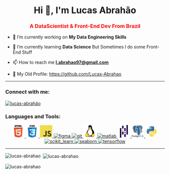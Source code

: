 <h1 align="center">Hi 👋, I'm Lucas Abrahão</h1>
<h3 align="center" style="color:red">A DataScientist & Front-End Dev From Brazil</h3>

- 🔭 I’m currently working on **My Data Engineering Skills**

- 🌱 I’m currently learning **Data Science** But Sometimes I do some Front-End Stuff

- 📫 How to reach me **l.abrahao97@gmail.com**

- 🎈 My Old Profile: https://github.com/Lucas-Abrahao

---
<h3 align="left">Connect with me:</h3>
<p align="left">
  <a href="https://linkedin.com/in/lucas-abrahão" target="blank"><img align="center" src="https://raw.githubusercontent.com/rahuldkjain/github-profile-readme-generator/master/src/images/icons/Social/linked-in-alt.svg" alt="lucas-abrahão" height="30" width="40" />
  </a>
</p>

<h3 align="left">Languages and Tools:</h3>

<p align="center"> 

  <a href="https://www.w3.org/html/" target="_blank" rel="noreferrer"> 
    <img src="https://raw.githubusercontent.com/devicons/devicon/master/icons/html5/html5-original-wordmark.svg" alt="html5" width="40" height="40"/> 
  </a> 
  
  <a href="https://www.w3schools.com/css/" target="_blank" rel="noreferrer"> 
    <img src="https://raw.githubusercontent.com/devicons/devicon/master/icons/css3/css3-original-wordmark.svg" alt="css3" width="40" height="40"/> 
  </a> 
  
  <a href="https://developer.mozilla.org/en-US/docs/Web/JavaScript" target="_blank" rel="noreferrer"> 
    <img src="https://raw.githubusercontent.com/devicons/devicon/master/icons/javascript/javascript-original.svg" alt="javascript" width="40" height="40"/> 
  </a> 
  
  <a href="https://www.figma.com/" target="_blank" rel="noreferrer"> 
    <img src="https://www.vectorlogo.zone/logos/figma/figma-icon.svg" alt="figma" width="40" height="40"/> 
  </a> 
  
  <a href="https://git-scm.com/" target="_blank" rel="noreferrer">
   <img src="https://www.vectorlogo.zone/logos/git-scm/git-scm-icon.svg" alt="git" width="40" height="40"/> 
  </a> 

  <a href="https://www.linux.org/" target="_blank" rel="noreferrer"> 
    <img src="https://raw.githubusercontent.com/devicons/devicon/master/icons/linux/linux-original.svg" alt="linux" width="40" height="40"/> 
  </a> 

  <a href="https://www.mathworks.com/" target="_blank" rel="noreferrer"> 
    <img src="https://upload.wikimedia.org/wikipedia/commons/2/21/Matlab_Logo.png" alt="matlab" width="40" height="40"/> 
  </a> 

  <a href="https://pandas.pydata.org/" target="_blank" rel="noreferrer"> 
    <img src="https://raw.githubusercontent.com/devicons/devicon/2ae2a900d2f041da66e950e4d48052658d850630/icons/pandas/pandas-original.svg" alt="pandas" width="40" height="40"/> 
  </a> 

  <a href="https://www.postgresql.org" target="_blank" rel="noreferrer"> 
    <img src="https://raw.githubusercontent.com/devicons/devicon/master/icons/postgresql/postgresql-original-wordmark.svg" alt="postgresql" width="40" height="40"/> 
  </a> 

  <a href="https://www.python.org" target="_blank" rel="noreferrer"> 
    <img src="https://raw.githubusercontent.com/devicons/devicon/master/icons/python/python-original.svg" alt="python" width="40" height="40"/> 
  </a> 

  <a href="https://scikit-learn.org/" target="_blank" rel="noreferrer"> 
    <img src="https://upload.wikimedia.org/wikipedia/commons/0/05/Scikit_learn_logo_small.svg" alt="scikit_learn" width="40" height="40"/> 
  </a> 

  <a href="https://seaborn.pydata.org/" target="_blank" rel="noreferrer"> 
    <img src="https://seaborn.pydata.org/_images/logo-mark-lightbg.svg" alt="seaborn" width="40" height="40"/> 
  </a> 

  <a href="https://www.tensorflow.org" target="_blank" rel="noreferrer"> 
    <img src="https://www.vectorlogo.zone/logos/tensorflow/tensorflow-icon.svg" alt="tensorflow" width="40" height="40"/> 
  </a> 

</p>

----------

<!---Most Used Languages--->
<p>
  <img align="left" src="https://github-readme-stats.vercel.app/api/top-langs?username=l-abrahao&show_icons=true&locale=en&bg_color=191919&text_color=0dfc91&border_color=0dfc91&title_color=0dfc91" alt="lucas-abrahao" />
</p>
<!---GitHub Stats--->
<p>&nbsp;
  <img align="center" src="https://github-readme-stats.vercel.app/api?username=l-abrahao&show_icons=true&locale=en&bg_color=191919&text_color=0dfc91&border_color=0dfc91&title_color=0dfc91" alt="lucas-abrahao" />
</p>
<!---Streak Stats--->
<p>
  <img align="center" src="https://github-readme-streak-stats.herokuapp.com/?user=l-abrahao&background=191919&stroke=2e3d36&border=0dfc91&ring=0dfc91&fire=0dfc91&currStreakNum=039151&dates=039151&sideNums=039151&sideLabels=0dfc91&currStreakLabel=0dfc91" alt="lucas-abrahao" />
</p>
